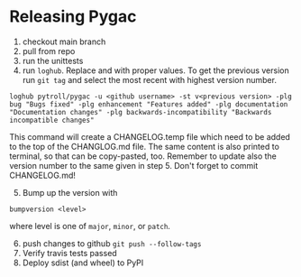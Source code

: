 # Releasing Pygac

1. checkout main branch
2. pull from repo
3. run the unittests
4. run `loghub`.  Replace <github username> and <previous version> with proper
   values.  To get the previous version run `git tag` and select the most
   recent with highest version number.

```
loghub pytroll/pygac -u <github username> -st v<previous version> -plg bug "Bugs fixed" -plg enhancement "Features added" -plg documentation "Documentation changes" -plg backwards-incompatibility "Backwards incompatible changes"
```

This command will create a CHANGELOG.temp file which need to be added
to the top of the CHANGLOG.md file.  The same content is also printed
to terminal, so that can be copy-pasted, too.  Remember to update also
the version number to the same given in step 5. Don't forget to commit
CHANGELOG.md!

5. Bump up the version with

```
bumpversion <level>
```

where level is one of `major`, `minor`, or `patch`.


6. push changes to github `git push --follow-tags`
7. Verify travis tests passed
8. Deploy sdist (and wheel) to PyPI
